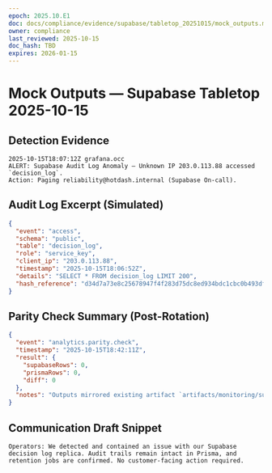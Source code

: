 ```yaml
---
epoch: 2025.10.E1
doc: docs/compliance/evidence/supabase/tabletop_20251015/mock_outputs.md
owner: compliance
last_reviewed: 2025-10-15
doc_hash: TBD
expires: 2026-01-15
---
```

# Mock Outputs — Supabase Tabletop 2025-10-15

## Detection Evidence
```
2025-10-15T18:07:12Z grafana.occ
ALERT: Supabase Audit Log Anomaly — Unknown IP 203.0.113.88 accessed `decision_log`.
Action: Paging reliability@hotdash.internal (Supabase On-call).
```

## Audit Log Excerpt (Simulated)
```json
{
  "event": "access",
  "schema": "public",
  "table": "decision_log",
  "role": "service_key",
  "client_ip": "203.0.113.88",
  "timestamp": "2025-10-15T18:06:52Z",
  "details": "SELECT * FROM decision_log LIMIT 200",
  "hash_reference": "d34d7a73e8c25678947f4f283d75dc8ed934bdc1cbc0b493df9280b392637f26"
}
```

## Parity Check Summary (Post-Rotation)
```json
{
  "event": "analytics.parity.check",
  "timestamp": "2025-10-15T18:42:11Z",
  "result": {
    "supabaseRows": 0,
    "prismaRows": 0,
    "diff": 0
  },
  "notes": "Outputs mirrored existing artifact `artifacts/monitoring/supabase-parity-2025-10-10T19-27-30Z.json`."
}
```

## Communication Draft Snippet
```
Operators: We detected and contained an issue with our Supabase decision log replica. Audit trails remain intact in Prisma, and retention jobs are confirmed. No customer-facing action required.
```
